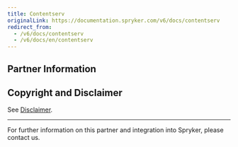```yaml
---
title: Contentserv
originalLink: https://documentation.spryker.com/v6/docs/contentserv
redirect_from:
  - /v6/docs/contentserv
  - /v6/docs/en/contentserv
---
```


## Partner Information




## Copyright and Disclaimer

See [Disclaimer](https://github.com/spryker/spryker-documentation).

---
For further information on this partner and integration into Spryker, please contact us.

<div class="hubspot-form js-hubspot-form" data-portal-id="2770802" data-form-id="163e11fb-e833-4638-86ae-a2ca4b929a41" id="hubspot-1"></div>


